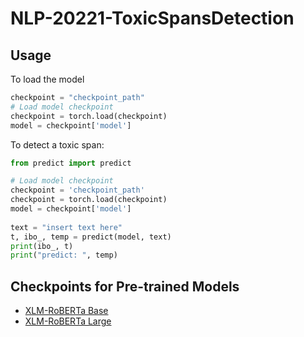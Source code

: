 # NLP-20221-ToxicSpansDetection

## Usage
To load the model
```python
checkpoint = "checkpoint_path"
# Load model checkpoint 
checkpoint = torch.load(checkpoint)
model = checkpoint['model']
```
To detect a toxic span:
```python
from predict import predict

# Load model checkpoint
checkpoint = 'checkpoint_path'
checkpoint = torch.load(checkpoint)
model = checkpoint['model']
  
text = "insert text here"
t, ibo_, temp = predict(model, text)
print(ibo_, t)
print("predict: ", temp)
```

## Checkpoints for Pre-trained Models
- [XLM-RoBERTa Base]([https://drive.google.com/drive/folders/1PlqnetfFjwo_n-uzxSXlIRfe5wcMB967?usp=sharing])
- [XLM-RoBERTa Large]([https://drive.google.com/drive/folders/1PlqnetfFjwo_n-uzxSXlIRfe5wcMB967?usp=sharing])
